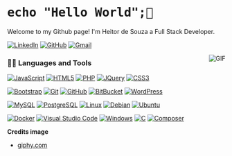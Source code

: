 <h1 style="font-family: 'Anonymous Pro', monospace;">echo "Hello World";👋</h1> 


Welcome to my Github page! I'm Heitor de Souza a Full Stack Developer.

[![LinkedIn](https://img.shields.io/badge/-LinkedIn-black?style=social&logo=linkedin&link=https://www.linkedin.com/in/heitor-de-souza-434294105/)](https://www.linkedin.com/in/heitor-de-souza-434294105/)
[![GitHub](https://img.shields.io/badge/-GitHub-black?style=social&logo=github&link=https://github.com/heitor92)](https://github.com/heitor92) 
[![Gmail](https://img.shields.io/badge/-Gmail-black?style=social&logo=gmail&link=mailto:heisou06@gmail.com)](mailto:heisou06@gmail.com) 

<img align="right" alt="GIF" src="https://media.giphy.com/media/4Zgy9QqzWU8C3ugvCa/giphy.gif" />

### 👨‍💻 Languages and Tools
[![JavaScript](https://img.shields.io/badge/-JavaScript-black?style=flat&logo=javascript&link=https://github.com/heitor92)](https://github.com/heitor92) 
[![HTML5](https://img.shields.io/badge/-HTML5-E34F26?style=flat&logo=html5&logoColor=white&link=https://github.com/heitor92)](https://github.com/heitor92)
[![PHP](https://img.shields.io/badge/-PHP-777BB4?style=flat&logo=php&logoColor=white&link=https://github.com/heitor92)](https://github.com/heitor92)
[![JQuery](https://img.shields.io/badge/-JQuery-0769AD?style=flat&logo=jquery&logoColor=white&link=https://github.com/heitor92)](https://github.com/heitor92)
[![CSS3](https://img.shields.io/badge/-CSS3-1572B6?style=flat&logo=css3&logoColor=white&link=https://github.com/heitor92)](https://github.com/heitor92)

[![Bootstrap](https://img.shields.io/badge/-Bootstrap-7952B3?style=flat&logo=bootstrap&logoColor=white&link=https://github.com/heitor92)](https://github.com/heitor92)
[![Git](https://img.shields.io/badge/-Git-F05032?style=flat&logo=git&logoColor=white&link=https://github.com/heitor92)](https://github.com/heitor92)
[![GitHub](https://img.shields.io/badge/-GitHub-181717?style=flat&logo=github&logoColor=white&link=https://github.com/heitor92)](https://github.com/heitor92)
[![BitBucket](https://img.shields.io/badge/-BitBucket-0052CC?style=flat&logo=bitbucket&logoColor=white&link=https://github.com/heitor92)](https://github.com/heitor92)
[![WordPress](https://img.shields.io/badge/-WordPress-21759B?style=flat&logo=wordpress&logoColor=white&link=https://github.com/heitor92)](https://github.com/heitor92)

[![MySQL](https://img.shields.io/badge/-MySQL-4479A1?style=flat&logo=mysql&logoColor=white&link=https://github.com/heitor92)](https://github.com/heitor92)
[![PostgreSQL](https://img.shields.io/badge/-PostgreSQL-336791?style=flat&logo=postgresql&logoColor=white&link=https://github.com/heitor92)](https://github.com/heitor92)
[![Linux](https://img.shields.io/badge/-Linux-FCC624?style=flat&logo=linux&logoColor=black&link=https://github.com/heitor92)](https://github.com/heitor92)
[![Debian](https://img.shields.io/badge/-Debian-A81D33?style=flat&logo=debian&logoColor=white&link=https://github.com/heitor92)](https://github.com/heitor92)
[![Ubuntu](https://img.shields.io/badge/-Ubuntu-E95420?style=flat&logo=ubuntu&logoColor=white&link=https://github.com/heitor92)](https://github.com/heitor92)

[![Docker](https://img.shields.io/badge/-Docker-2496ED?style=flat&logo=docker&logoColor=white&link=https://github.com/heitor92)](https://github.com/heitor92)
[![Visual Studio Code](https://img.shields.io/badge/-VS%20Code-007ACC?style=flat&logo=visual%20studio%20code&logoColor=white&link=https://github.com/heitor92)](https://github.com/heitor92)
[![Windows](https://img.shields.io/badge/-Windows-0078D6?style=flat&logo=windows&logoColor=white&link=https://github.com/heitor92)](https://github.com/heitor92)
[![C](https://img.shields.io/badge/-C-A8B9CC?style=flat&logo=c&logoColor=white&link=https://github.com/heitor92)](https://github.com/heitor92)
[![Composer](https://img.shields.io/badge/-Composer-885630?style=flat&logo=composer&logoColor=white&link=https://github.com/heitor92)](https://github.com/heitor92)



**Credits image** 
* [giphy.com](https://giphy.com/)
<!--
**heitor92/heitor92** is a ✨ _special_ ✨ repository because its `README.md` (this file) appears on your GitHub profile.

Here are some ideas to get you started:

- 🔭 I’m currently working on ...
- 🌱 I’m currently learning ...
- 👯 I’m looking to collaborate on ...
- 🤔 I’m looking for help with ...
- 💬 Ask me about ...
- 📫 How to reach me: ...
- 😄 Pronouns: ...
- ⚡ Fun fact: ...
-->
